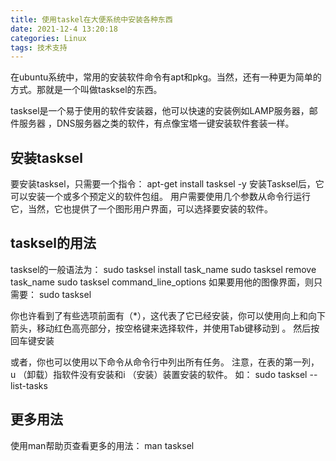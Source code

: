 ```yaml
---
title: 使用taskel在大便系统中安装各种东西
date: 2021-12-4 13:20:18
categories: Linux
tags: 技术支持
---
```


在ubuntu系统中，常用的安装软件命令有apt和pkg。当然，还有一种更为简单的方式。那就是一个叫做tasksel的东西。

tasksel是一个易于使用的软件安装器，他可以快速的安装例如LAMP服务器，邮件服务器 ，DNS服务器之类的软件，有点像宝塔一键安装软件套装一样。

## 安装tasksel

要安装tasksel，只需要一个指令：
apt-get install tasksel -y
安装Tasksel后，它可以安装一个或多个预定义的软件包组。 用户需要使用几个参数从命令行运行它，当然，它也提供了一个图形用户界面，可以选择要安装的软件。
<!-- more -->
## tasksel的用法

tasksel的一般语法为：
sudo tasksel install task_name
sudo tasksel remove task_name
sudo tasksel command_line_options
如果要用他的图像界面，则只需要：
sudo tasksel

你也许看到了有些选项前面有（*），这代表了它已经安装，你可以使用向上和向下箭头，移动红色高亮部分，按空格键来选择软件，并使用Tab键移动到<ok> 。 然后按回车键安装

或者，你也可以使用以下命令从命令行中列出所有任务。 注意，在表的第一列， u （卸载）指软件没有安装和i （安装）装置安装的软件。
如：
sudo tasksel --list-tasks

## 更多用法

使用man帮助页查看更多的用法：
man tasksel